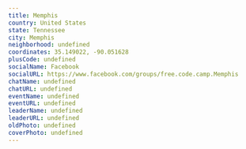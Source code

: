 ```yaml
---
title: Memphis
country: United States
state: Tennessee
city: Memphis
neighborhood: undefined
coordinates: 35.149022, -90.051628
plusCode: undefined
socialName: Facebook
socialURL: https://www.facebook.com/groups/free.code.camp.Memphis
chatName: undefined
chatURL: undefined
eventName: undefined
eventURL: undefined
leaderName: undefined
leaderURL: undefined
oldPhoto: undefined
coverPhoto: undefined
---
```

